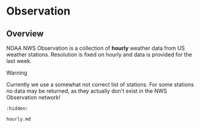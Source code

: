 # Observation

## Overview

NOAA NWS Observation is a collection of **hourly** weather data from US weather stations. Resolution is fixed on hourly
and data is provided for the last week.

> [!WARNING]
> Currently we use a somewhat not correct list of stations. For some stations no data may be returned, as they 
> actually don't exist in the NWS Observation network!

```{toctree}
:hidden:

hourly.md
```